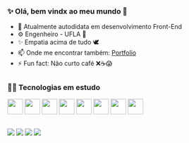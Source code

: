 ### ✨ Olá, bem vindx ao meu mundo 🌈


- 🌱 Atualmente autodidata em desenvolvimento Front-End
-  ⚙ Engenheiro - UFLA 🌽
- ✨ Empatia acima de tudo 🕊
- 📫 Onde me encontrar também: <a href="porffolio.com"> Portfolio </a>
- ⚡ Fun fact: Não curto café ❌☕😱
##

### 👨‍💻 Tecnologias em estudo
<div style="display: inline-block">
  <img style="height:35px; align: center;" src="https://cdn.jsdelivr.net/gh/devicons/devicon/icons/html5/html5-original.svg" />
  <img style="height:35px; align: center" src="https://cdn.jsdelivr.net/gh/devicons/devicon/icons/css3/css3-original.svg" />
  <img style="height:35px; align: center;" src="https://cdn.jsdelivr.net/gh/devicons/devicon/icons/javascript/javascript-original.svg" />
  <img style="height:35px; align: center;" src="https://cdn.jsdelivr.net/gh/devicons/devicon/icons/bootstrap/bootstrap-original.svg" />
  <img style="height:35px; align: center;" src="https://cdn.jsdelivr.net/gh/devicons/devicon/icons/react/react-original.svg" />
  <img style="height:35px; align: center;" src="https://cdn.jsdelivr.net/gh/devicons/devicon/icons/sass/sass-original.svg" />
  <img style="height:35px; align: center;" src="https://cdn.jsdelivr.net/gh/devicons/devicon/icons/nodejs/nodejs-original.svg" />
  <img style="height:35px; align: center;" src="https://cdn.jsdelivr.net/gh/devicons/devicon/icons/git/git-original.svg" />

</div>

## ##
<div style="display: inline-block">
  <a href="https://www.linkedin.com/in/almir-f-lopes/" target="_blank"> <img src="https://img.shields.io/badge/LinkedIn-0077B5?style=for-the-badge&logo=linkedin&logoColor=white"/></a>
  <a href="https://api.whatsapp.com/send/?phone=5535998123446&text=Oi%2C+Almir%21+Tudo+bem%3F%21+Eu+te+encontrei+atrav%C3%A9s+do+seu+portf%C3%B3lio+e+fiquei+bastante+interessado+no+seu+perfil.+Poder%C3%ADamos+conversar%3F&app_absent=0" target="_blank"> <img src="https://img.shields.io/badge/WhatsApp-25D366?style=for-the-badge&logo=whatsapp&logoColor=white"/></a>
  <a href="" target="_blank"> <img src="https://img.shields.io/badge/Gmail-D14836?style=for-the-badge&logo=gmail&logoColor=white"/></a>
  <img src="https://img.shields.io/badge/GitHub-100000?style=for-the-badge&logo=github&logoColor=white"/>
</div>
